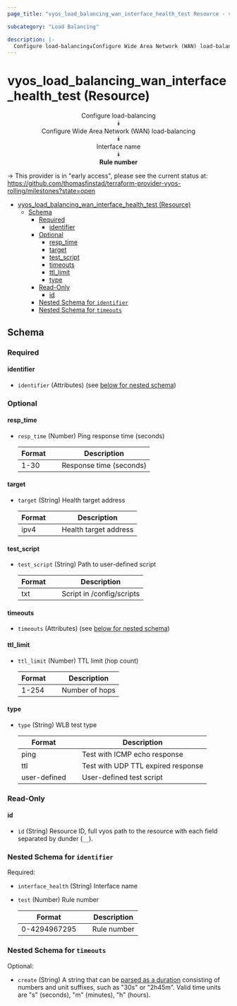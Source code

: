 ```yaml
---
page_title: "vyos_load_balancing_wan_interface_health_test Resource - vyos"

subcategory: "Load Balancing"

description: |-
  Configure load-balancing⯯Configure Wide Area Network (WAN) load-balancing⯯Interface name⯯Rule number
---
```


# vyos_load_balancing_wan_interface_health_test (Resource)
<center>

Configure load-balancing  
⯯  
Configure Wide Area Network (WAN) load-balancing  
⯯  
Interface name  
⯯  
**Rule number**


</center>

-> This provider is in "early access", please see the current status at: https://github.com/thomasfinstad/terraform-provider-vyos-rolling/milestones?state=open

<!--TOC-->

- [vyos_load_balancing_wan_interface_health_test (Resource)](#vyos_load_balancing_wan_interface_health_test-resource)
  - [Schema](#schema)
    - [Required](#required)
      - [identifier](#identifier)
    - [Optional](#optional)
      - [resp_time](#resp_time)
      - [target](#target)
      - [test_script](#test_script)
      - [timeouts](#timeouts)
      - [ttl_limit](#ttl_limit)
      - [type](#type)
    - [Read-Only](#read-only)
      - [id](#id)
    - [Nested Schema for `identifier`](#nested-schema-for-identifier)
    - [Nested Schema for `timeouts`](#nested-schema-for-timeouts)

<!--TOC-->

<!-- schema generated by tfplugindocs -->
## Schema

### Required

#### identifier
- `identifier` (Attributes) (see [below for nested schema](#nestedatt--identifier))

### Optional

#### resp_time
- `resp_time` (Number) Ping response time (seconds)

    |  Format  &emsp;|  Description              |
    |----------|---------------------------|
    |  1-30    &emsp;|  Response time (seconds)  |
#### target
- `target` (String) Health target address

    |  Format  &emsp;|  Description            |
    |----------|-------------------------|
    |  ipv4    &emsp;|  Health target address  |
#### test_script
- `test_script` (String) Path to user-defined script

    |  Format  &emsp;|  Description                |
    |----------|-----------------------------|
    |  txt     &emsp;|  Script in /config/scripts  |
#### timeouts
- `timeouts` (Attributes) (see [below for nested schema](#nestedatt--timeouts))
#### ttl_limit
- `ttl_limit` (Number) TTL limit (hop count)

    |  Format  &emsp;|  Description     |
    |----------|------------------|
    |  1-254   &emsp;|  Number of hops  |
#### type
- `type` (String) WLB test type

    |  Format        &emsp;|  Description                         |
    |----------------|--------------------------------------|
    |  ping          &emsp;|  Test with ICMP echo response        |
    |  ttl           &emsp;|  Test with UDP TTL expired response  |
    |  user-defined  &emsp;|  User-defined test script            |

### Read-Only

#### id
- `id` (String) Resource ID, full vyos path to the resource with each field separated by dunder (`__`).

<a id="nestedatt--identifier"></a>
### Nested Schema for `identifier`

Required:

- `interface_health` (String) Interface name
- `test` (Number) Rule number

    |  Format        &emsp;|  Description  |
    |----------------|---------------|
    |  0-4294967295  &emsp;|  Rule number  |


<a id="nestedatt--timeouts"></a>
### Nested Schema for `timeouts`

Optional:

- `create` (String) A string that can be [parsed as a duration](https://pkg.go.dev/time#ParseDuration) consisting of numbers and unit suffixes, such as &#34;30s&#34; or &#34;2h45m&#34;. Valid time units are &#34;s&#34; (seconds), &#34;m&#34; (minutes), &#34;h&#34; (hours).
